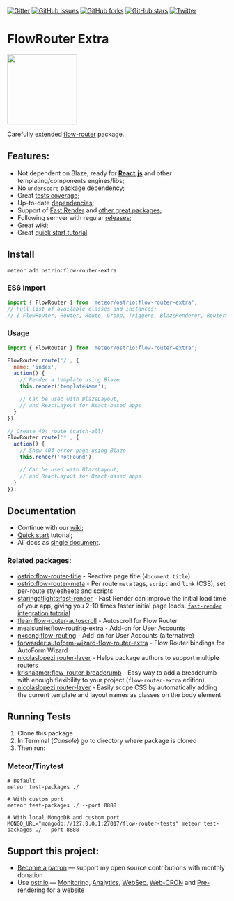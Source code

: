 [![Gitter](https://badges.gitter.im/Join%20Chat.svg)](https://gitter.im/flow-router/Lobby)
[![GitHub issues](https://img.shields.io/github/issues/VeliovGroup/flow-router.svg)](https://github.com/VeliovGroup/flow-router/issues)
[![GitHub forks](https://img.shields.io/github/forks/VeliovGroup/flow-router.svg)](https://github.com/VeliovGroup/flow-router/network)
[![GitHub stars](https://img.shields.io/github/stars/VeliovGroup/flow-router.svg)](https://github.com/VeliovGroup/flow-router/stargazers)
[![Twitter](https://img.shields.io/twitter/url/https/github.com/VeliovGroup/flow-router.svg?style=social)](https://twitter.com/intent/tweet?url=https%3A%2F%2Fgithub.com%2FVeliovGroup%2Fflow-router)

# FlowRouter Extra

<a href="https://www.patreon.com/bePatron?u=20396046">
  <img src="https://c5.patreon.com/external/logo/become_a_patron_button@2x.png" width="160">
</a>

Carefully extended [flow-router](https://github.com/kadirahq/flow-router) package.

## Features:

- Not dependent on Blaze, ready for [__React.js__](https://github.com/VeliovGroup/flow-router/blob/master/docs/react.md) and other templating/components engines/libs;
- No `underscore` package dependency;
- Great [tests coverage](https://github.com/VeliovGroup/flow-router/tree/master/test);
- Up-to-date [dependencies](https://github.com/VeliovGroup/flow-router/blob/master/package.js);
- Support of [Fast Render](https://github.com/VeliovGroup/flow-router/blob/master/docs/fast-render-integration.md) and [other great packages](https://github.com/VeliovGroup/flow-router#related-packages);
- Following semver with regular [releases](https://github.com/VeliovGroup/flow-router/releases);
- Great [wiki](https://github.com/VeliovGroup/flow-router/wiki);
- Great [quick start tutorial](https://github.com/VeliovGroup/flow-router/blob/master/docs/quick-start.md).

## Install

```shell
meteor add ostrio:flow-router-extra
```

### ES6 Import

```js
import { FlowRouter } from 'meteor/ostrio:flow-router-extra';
// Full list of available classes and instances:
// { FlowRouter, Router, Route, Group, Triggers, BlazeRenderer, RouterHelpers }
```

### Usage

```js
import { FlowRouter } from 'meteor/ostrio:flow-router-extra';

FlowRouter.route('/', {
  name: 'index',
  action() {
    // Render a template using Blaze
    this.render('templateName');

    // Can be used with BlazeLayout,
    // and ReactLayout for React-based apps
  }
});

// Create 404 route (catch-all)
FlowRouter.route('*', {
  action() {
    // Show 404 error page using Blaze
    this.render('notFound');

    // Can be used with BlazeLayout,
    // and ReactLayout for React-based apps
  }
});
```

## Documentation

- Continue with our [wiki](https://github.com/VeliovGroup/flow-router/wiki);
- [Quick start](https://github.com/VeliovGroup/flow-router/blob/master/docs/quick-start.md) tutorial;
- All docs as [single document](https://github.com/VeliovGroup/flow-router/blob/master/docs/full.md).

### Related packages:

- [ostrio:flow-router-title](https://github.com/VeliovGroup/Meteor-flow-router-title) - Reactive page title (`document.title`)
- [ostrio:flow-router-meta](https://github.com/VeliovGroup/Meteor-flow-router-meta) - Per route `meta` tags, `script` and `link` (CSS), set per-route stylesheets and scripts
- [staringatlights:fast-render](https://github.com/abecks/meteor-fast-render) - Fast Render can improve the initial load time of your app, giving you 2-10 times faster initial page loads. [`fast-render` integration tutorial](https://github.com/VeliovGroup/flow-router/blob/master/docs/fast-render-integration.md)
- [flean:flow-router-autoscroll](https://github.com/flean/flow-router-autoscroll) - Autoscroll for Flow Router
- [mealsunite:flow-routing-extra](https://github.com/MealsUnite/flow-routing) - Add-on for User Accounts
- [nxcong:flow-routing](https://github.com/cafe4it/flow-routing) - Add-on for User Accounts (alternative)
- [forwarder:autoform-wizard-flow-router-extra](https://atmospherejs.com/forwarder/autoform-wizard-flow-router-extra) - Flow Router bindings for AutoForm Wizard
- [nicolaslopezj:router-layer](https://github.com/nicolaslopezj/meteor-router-layer) - Helps package authors to support multiple routers
- [krishaamer:flow-router-breadcrumb](https://github.com/krishaamer/flow-router-breadcrumb) - Easy way to add a breadcrumb with enough flexibility to your project (`flow-router-extra` edition)
- [nicolaslopezj:router-layer](https://github.com/krishaamer/body-class) - Easily scope CSS by automatically adding the current template and layout names as classes on the body element

## Running Tests

 1. Clone this package
 2. In Terminal (*Console*) go to directory where package is cloned
 3. Then run:

### Meteor/Tinytest

```shell
# Default
meteor test-packages ./

# With custom port
meteor test-packages ./ --port 8888

# With local MongoDB and custom port
MONGO_URL="mongodb://127.0.0.1:27017/flow-router-tests" meteor test-packages ./ --port 8888
```

## Support this project:

- [Become a patron](https://www.patreon.com/bePatron?u=20396046) — support my open source contributions with monthly donation
- Use [ostr.io](https://ostr.io) — [Monitoring](https://snmp-monitoring.com), [Analytics](https://ostr.io/info/web-analytics), [WebSec](https://domain-protection.info), [Web-CRON](https://web-cron.info) and [Pre-rendering](https://prerendering.com) for a website
